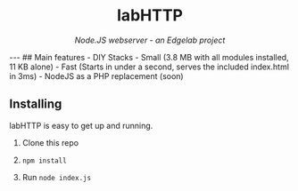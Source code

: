 <h1 align="center">labHTTP</h1>

<p align="center">
<i>Node.JS webserver - an Edgelab project</i>
</p>
---
## Main features
- DIY Stacks
- Small (3.8 MB with all modules installed, 11 KB alone)
- Fast (Starts in under a second, serves the included index.html in 3ms)
- NodeJS as a PHP replacement (soon)

## Installing
labHTTP is easy to get up and running.

1. Clone this repo

2. `npm install`

3. Run `node index.js`

